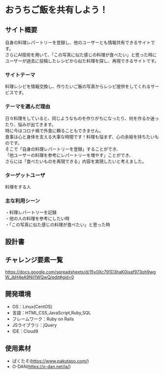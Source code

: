 # おうちご飯を共有しよう！

## サイト概要
自身の料理レパートリーを登録し、他のユーザーとも情報共有できるサイトです。<br>
さらにAI技術を用いて、「この写真に似た感じの料理が食べたい」と思った時に<br>
ユーザーが過去に投稿したレシピから似た料理を探し、再現できるサイトです。

### サイトテーマ
料理レシピを情報交換し、作りたいご飯の写真からレシピ提供をしてくれるサービスです。

### テーマを選んだ理由
日々料理をしていると、同じようなものを作りがちになったり、何を作るか迷ったり、悩みが出てきます。<br>
特に今はコロナ禍で外食に頼ることもできません。<br>
食事は心と身体を支える大事な時間です！料理も悩まず、心の余裕を持ちたいものです。<br>
そこで「自身の料理レパートリーを登録」することができ、<br>
「他ユーザーの料理を参考にレパートリーを増やす」ことができ、<br>
さらには「食べたいものを再現できる」内容を実現したいと考えました。<br>

### ターゲットユーザ
料理をする人

### 主な利用シーン
・料理レパートリーを記録<br>
・他の人の料理を参考にしたい時<br>
・「この写真に似た感じの料理が食べたい」と思った時

## 設計書


## チャレンジ要素一覧
<https://docs.google.com/spreadsheets/d/15y0Xc791D3haK0ixaf973oh9wgW_ibH4eA9NiI1WQwQ/edit#gid=0>

## 開発環境
- OS：Linux(CentOS)
- 言語：HTML,CSS,JavaScript,Ruby,SQL
- フレームワーク：Ruby on Rails
- JSライブラリ：jQuery
- IDE：Cloud9

## 使用素材
- ぱくたそ(https://www.pakutaso.com/)
- O-DAN(https://o-dan.net/ja/)